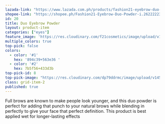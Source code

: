 ```yaml
---
lazada-link: "https://www.lazada.com.ph/products/fashion21-eyebrow-duo-powder-i254104476-s349018837.html?spm=a2o4l.seller.list.8.5de16cc9wr0obm&mp=1"
shopee-link: "https://shopee.ph/Fashion21-Eyebrow-Duo-Powder-i.26222223.826165446"
id: 20
title: Duo Eyebrow Powder
layout: product-item
categories: ["eyes"]
feature_image: 'https://res.cloudinary.com/f21cosmetics/image/upload/v1597985218/eb-duo_bivse5.jpg'
multiple_colors: true
top-pick: false
colors:
  - color: '#1'
    hex: '894c39+563e36 '
  - color: '#2'
    hex: 7b5f56+433d3b
top-pick-id: 8
top-pick-image: "https://res.cloudinary.com/dp79ddrmc/image/upload/v1456804124/top-pick/duoEyeBrow.jpg"
class: grid-item-2
published: true
---
```

Full brows are known to make people look younger, and this duo powder is perfect for adding that punch to your natural brows while blending in perfectly to give your face that perfect definition. This product is best applied wet for longer-lasting effects
